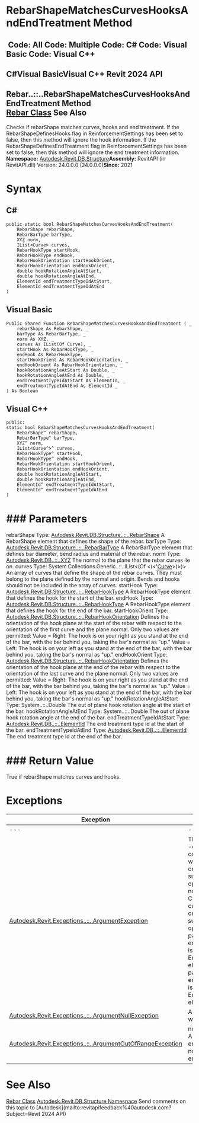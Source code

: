 # RebarShapeMatchesCurvesHooksAndEndTreatment Method

﻿
 Code: All Code: Multiple Code: C# Code: Visual Basic Code: Visual C++   
---  
C#Visual BasicVisual C++
Revit 2024 API  
---  
Rebar..::..RebarShapeMatchesCurvesHooksAndEndTreatment Method   
[Rebar Class](70fd7426-f4a4-591c-8c06-3c18dda45e7d.md "Rebar Class") See Also  
---  
Checks if rebarShape matches curves, hooks and end treatment. If the RebarShapeDefinesHooks flag in ReinforcementSettings has been set to false, then this method will ignore the hook information. If the RebarShapeDefinesEndTreatment flag in ReinforcementSettings has been set to false, then this method will ignore the end treatment information. 
**Namespace:** [Autodesk.Revit.DB.Structure](d586b341-f687-9d90-e96d-255806b7d4fc.md "Autodesk.Revit.DB.Structure Namespace")**Assembly:** RevitAPI (in RevitAPI.dll) Version: 24.0.0.0 (24.0.0.0)**Since:** 2021 
# Syntax
C#  
---  
```text
public static bool RebarShapeMatchesCurvesHooksAndEndTreatment(
	RebarShape rebarShape,
	RebarBarType barType,
	XYZ norm,
	IList<Curve> curves,
	RebarHookType startHook,
	RebarHookType endHook,
	RebarHookOrientation startHookOrient,
	RebarHookOrientation endHookOrient,
	double hookRotationAngleAtStart,
	double hookRotationAngleAtEnd,
	ElementId endTreatmentTypeIdAtStart,
	ElementId endTreatmentTypeIdAtEnd
)
```
  
Visual Basic  
---  
```text
Public Shared Function RebarShapeMatchesCurvesHooksAndEndTreatment ( _
	rebarShape As RebarShape, _
	barType As RebarBarType, _
	norm As XYZ, _
	curves As IList(Of Curve), _
	startHook As RebarHookType, _
	endHook As RebarHookType, _
	startHookOrient As RebarHookOrientation, _
	endHookOrient As RebarHookOrientation, _
	hookRotationAngleAtStart As Double, _
	hookRotationAngleAtEnd As Double, _
	endTreatmentTypeIdAtStart As ElementId, _
	endTreatmentTypeIdAtEnd As ElementId _
) As Boolean
```
  
Visual C++  
---  
```text
public:
static bool RebarShapeMatchesCurvesHooksAndEndTreatment(
	RebarShape^ rebarShape, 
	RebarBarType^ barType, 
	XYZ^ norm, 
	IList<Curve^>^ curves, 
	RebarHookType^ startHook, 
	RebarHookType^ endHook, 
	RebarHookOrientation startHookOrient, 
	RebarHookOrientation endHookOrient, 
	double hookRotationAngleAtStart, 
	double hookRotationAngleAtEnd, 
	ElementId^ endTreatmentTypeIdAtStart, 
	ElementId^ endTreatmentTypeIdAtEnd
)
```
  
# ### Parameters
rebarShape
    Type: [Autodesk.Revit.DB.Structure..::..RebarShape](0a370e32-eaba-785e-7e1f-9330929525fc.md "RebarShape Class") A RebarShape element that defines the shape of the rebar. 
barType
    Type: [Autodesk.Revit.DB.Structure..::..RebarBarType](467b44cc-54e7-3ecf-07e1-ad15d05fe800.md "RebarBarType Class") A RebarBarType element that defines bar diameter, bend radius and material of the rebar. 
norm
    Type: [Autodesk.Revit.DB..::..XYZ](c2fd995c-95c0-58fb-f5de-f3246cbc5600.md "XYZ Class") The normal to the plane that the rebar curves lie on. 
curves
    Type: System.Collections.Generic..::..IList<(Of <(<'[Curve](400cc9b6-9ff7-de85-6fd8-c20002209d25.md "Curve Class")>)>)> An array of curves that define the shape of the rebar curves. They must belong to the plane defined by the normal and origin. Bends and hooks should not be included in the array of curves. 
startHook
    Type: [Autodesk.Revit.DB.Structure..::..RebarHookType](3c7a78d5-f92b-e58b-e7c9-7927537498fd.md "RebarHookType Class") A RebarHookType element that defines the hook for the start of the bar. 
endHook
    Type: [Autodesk.Revit.DB.Structure..::..RebarHookType](3c7a78d5-f92b-e58b-e7c9-7927537498fd.md "RebarHookType Class") A RebarHookType element that defines the hook for the end of the bar. 
startHookOrient
    Type: [Autodesk.Revit.DB.Structure..::..RebarHookOrientation](e8365754-0811-8d4e-864a-55bf34af3a87.md "RebarHookOrientation Enumeration") Defines the orientation of the hook plane at the start of the rebar with respect to the orientation of the first curve and the plane normal. Only two values are permitted: Value = Right: The hook is on your right as you stand at the end of the bar, with the bar behind you, taking the bar's normal as "up." Value = Left: The hook is on your left as you stand at the end of the bar, with the bar behind you, taking the bar's normal as "up." 
endHookOrient
    Type: [Autodesk.Revit.DB.Structure..::..RebarHookOrientation](e8365754-0811-8d4e-864a-55bf34af3a87.md "RebarHookOrientation Enumeration") Defines the orientation of the hook plane at the end of the rebar with respect to the orientation of the last curve and the plane normal. Only two values are permitted: Value = Right: The hook is on your right as you stand at the end of the bar, with the bar behind you, taking the bar's normal as "up." Value = Left: The hook is on your left as you stand at the end of the bar, with the bar behind you, taking the bar's normal as "up." 
hookRotationAngleAtStart
    Type: System..::..Double The out of plane hook rotation angle at the start of the bar. 
hookRotationAngleAtEnd
    Type: System..::..Double The out of plane hook rotation angle at the end of the bar. 
endTreatmentTypeIdAtStart
    Type: [Autodesk.Revit.DB..::..ElementId](44f3f7b1-3229-3404-93c9-dc5e70337dd6.md "ElementId Class") The end treatment type id at the start of the bar. 
endTreatmentTypeIdAtEnd
    Type: [Autodesk.Revit.DB..::..ElementId](44f3f7b1-3229-3404-93c9-dc5e70337dd6.md "ElementId Class") The end treatment type id at the end of the bar. 
# ### Return Value
True if rebarShape matches curves and hooks. 
# Exceptions
| Exception | Condition |
| --- | --- |
| --- | --- |
| [Autodesk.Revit.Exceptions..::..ArgumentException](2e6e4206-97a8-dd4b-df5d-4269f4bb6088.md "ArgumentException Class") | The input curves is empty. -or- The input curves contains at least one curve which is not a bound Line or bound Arc and is not supported for this operation. -or- curves do not form a valid CurveLoop. -or- The input curves contains at least one helical curve and is not supported for this operation. -or- the parameter endTreatmentTypeIdAtStart is not an EndTreatmentType element. -or- the parameter endTreatmentTypeIdAtEnd is not an EndTreatmentType element. |
| [Autodesk.Revit.Exceptions..::..ArgumentNullException](631e1424-60f4-929b-4e52-dda9dcd26316.md "ArgumentNullException Class") | A non-optional argument was null |
| [Autodesk.Revit.Exceptions..::..ArgumentOutOfRangeException](60f148c9-ece0-a6bb-4e12-bb4a9c8c8a24.md "ArgumentOutOfRangeException Class") | norm has zero length. -or- A value passed for an enumeration argument is not a member of that enumeration |

# See Also
[Rebar Class](70fd7426-f4a4-591c-8c06-3c18dda45e7d.md "Rebar Class")
[Autodesk.Revit.DB.Structure Namespace](d586b341-f687-9d90-e96d-255806b7d4fc.md "Autodesk.Revit.DB.Structure Namespace")
Send comments on this topic to [Autodesk](mailto:revitapifeedback%40autodesk.com?Subject=Revit 2024 API)